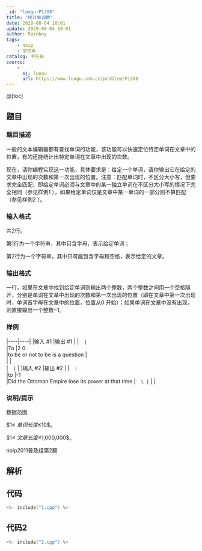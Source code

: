 ```yaml
---
_id: "luogu-P1308"
title: "统计单词数"
date: 2020-08-04 10:01
update: 2020-08-04 10:01
author: Rainboy
tags:
    - noip
    - 字符串
catalog: 字符串
source: 
    - 
      oj: luogu
      url: https://www.luogu.com.cn/problem/P1308
---
```


@[toc]

## 题目



### 题目描述

一般的文本编辑器都有查找单词的功能，该功能可以快速定位特定单词在文章中的位置，有的还能统计出特定单词在文章中出现的次数。

现在，请你编程实现这一功能，具体要求是：给定一个单词，请你输出它在给定的文章中出现的次数和第一次出现的位置。注意：匹配单词时，不区分大小写，但要求完全匹配，即给定单词必须与文章中的某一独立单词在不区分大小写的情况下完全相同（参见样例1 ），如果给定单词仅是文章中某一单词的一部分则不算匹配（参见样例2 ）。




### 输入格式
共$2$行。

第$1$行为一个字符串，其中只含字母，表示给定单词；

第$2$行为一个字符串，其中只可能包含字母和空格，表示给定的文章。




### 输出格式

一行，如果在文章中找到给定单词则输出两个整数，两个整数之间用一个空格隔开，分别是单词在文章中出现的次数和第一次出现的位置（即在文章中第一次出现时，单词首字母在文章中的位置，位置从$0$ 开始）；如果单词在文章中没有出现，则直接输出一个整数$-1$。




### 样例

|----|----|
|输入 #1  |输出 #1  |
|```  |```  \
|To  |2 0  \
|to be or not to be is a question  |  \
|  |  \
|```  |```  |
|输入 #2  |输出 #2  |
|```  |```  \
|to  |-1  \
|Did the Ottoman Empire lose its power at that time  |```  \
|```  |   |



### 说明/提示
数据范围

$1≤ $单词长度$≤10$。

$1≤ $文章长度$≤1,000,000$。

noip2011普及组第2题



## 解析


## 代码

```c
<%- include("1.cpp") %>
```

## 代码2

```c
<%- include("2.cpp") %>
```
